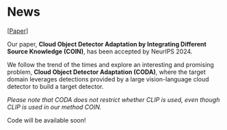 # News
[[Paper](https://openreview.net/pdf?id=S8SEjerTTg)]

Our paper, **Cloud Object Detector Adaptation by Integrating Different Source Knowledge (COIN)**, has been accepted by NeurIPS 2024.

We follow the trend of the times and explore an interesting and promising problem, **Cloud Object Detector Adaptation (CODA)**, where the target domain leverages detections provided by a large vision-language cloud detector to build a target detector.

*Please note that CODA does not restrict whether CLIP is used, even though CLIP is used in our method COIN.*

Code will be available soon!
